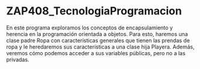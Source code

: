 # ZAP408_TecnologiaProgramacion

En este programa exploramos los conceptos de encapsulamiento y herencia en la programación orientada a objetos. Para esto, haremos una clase padre Ropa con características generales que tienen las prendas de ropa y le heredaremos sus características a una clase hija Playera. Además, veremos cómo podemos acceder a sus variables públicas, pero no a las privadas. 
